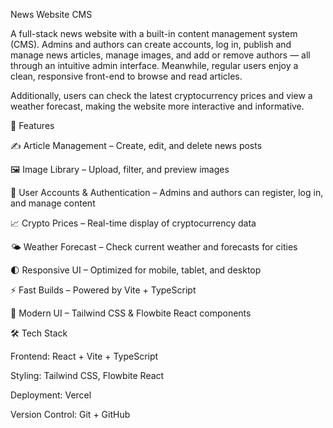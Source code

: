 News Website CMS

A full-stack news website with a built-in content management system (CMS).
Admins and authors can create accounts, log in, publish and manage news articles, manage images, and add or remove authors — all through an intuitive admin interface. Meanwhile, regular users enjoy a clean, responsive front-end to browse and read articles.

Additionally, users can check the latest cryptocurrency prices and view a weather forecast, making the website more interactive and informative.

🚀 Features

✍️ Article Management – Create, edit, and delete news posts

🖼️ Image Library – Upload, filter, and preview images

👤 User Accounts & Authentication – Admins and authors can register, log in, and manage content

📈 Crypto Prices – Real-time display of cryptocurrency data

🌤️ Weather Forecast – Check current weather and forecasts for cities

🌓 Responsive UI – Optimized for mobile, tablet, and desktop

⚡ Fast Builds – Powered by Vite + TypeScript

🎨 Modern UI – Tailwind CSS & Flowbite React components

🛠️ Tech Stack

Frontend: React + Vite + TypeScript

Styling: Tailwind CSS, Flowbite React

Deployment: Vercel

Version Control: Git + GitHub
